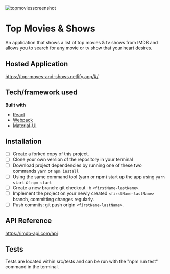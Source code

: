 
![topmoviesscreenshot](https://lh3.googleusercontent.com/pw/ACtC-3e-HcLJqxUDABg5P0vxmcT21dioVlcEQTVLctYkkbvXB5Ey_vMMLHt57ZcfK1p7pEfsgT70mf2hryELf3vNuD45cZHbSBsM75P5U6Pp5-k_Zin2p6IbqXw02jPbVEXuoFs2oI33flAju9yGsfHFo5Ud=w1909-h1080-no?authuser=0)
# Top Movies & Shows
An application that shows a list of top movies & tv shows from IMDB and allows you to search for any movie or tv show that your heart desires. 

## Hosted Application
https://top-moves-and-shows.netlify.app/#/

## Tech/framework used
<b>Built with</b>
- [React](https://reactjs.org/)
- [Webpack](https://webpack.js.org/)
- [Material-UI](https://material-ui.com/)

## Installation
- [ ] Create a forked copy of this project.
- [ ] Clone your own version of the repository in your terminal
- [ ] Download project dependencies by running one of these two commands `yarn` or `npm install`
- [ ] Using the same command tool (yarn or npm) start up the app using `yarn start` or `npm start`
- [ ] Create a new branch: git checkout -b `<firstName-lastName>`.
- [ ] Implement the project on your newly created `<firstName-lastName>` branch, committing changes regularly.
- [ ] Push commits: git push origin `<firstName-lastName>`.

## API Reference
https://imdb-api.com/api

## Tests
Tests are located within src/tests and can be run with the "npm run test" command in the terminal. 



 

